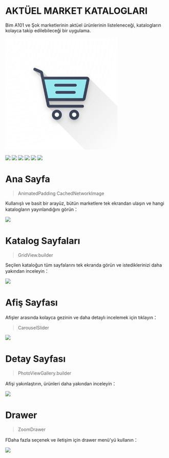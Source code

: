 # AKTÜEL MARKET KATALOGLARI
Bim A101 ve Şok marketlerinin aktüel ürünlerinin listeleneceği, katalogların kolayca takip edilebileceği bir uygulama.

<p> <img src="./logos/1024.png" width="350" title="hover text"> </p>

![](https://img.shields.io/github/stars/pandao/editor.md.svg) ![](https://img.shields.io/github/forks/pandao/editor.md.svg) ![](https://img.shields.io/github/tag/pandao/editor.md.svg) ![](https://img.shields.io/github/release/pandao/editor.md.svg) ![](https://img.shields.io/github/issues/pandao/editor.md.svg) ![](https://img.shields.io/bower/v/editor.md.svg)


# Ana Sayfa
> AnimatedPadding
> CachedNetworkImage

Kullanışlı ve basit bir arayüz, bütün marketlere tek ekrandan ulaşın ve hangi katalogların yayınlandığını görün：

![](https://pandao.github.io/editor.md/examples/images/7.jpg)
# Katalog Sayfaları
> GridView.builder

Seçilen kataloğun tüm sayfalarını tek ekranda görün ve istediklerinizi daha yakından inceleyin：

![](https://pandao.github.io/editor.md/examples/images/7.jpg)

# Afiş Sayfası

Afişler arasında kolayca gezinin ve daha detaylı incelemek için tıklayın：
> CarouselSlider

![](https://pandao.github.io/editor.md/examples/images/7.jpg)

# Detay Sayfası
> PhotoViewGallery.builder

Afişi yakınlaştırın, ürünleri daha yakından inceleyin：

![](https://pandao.github.io/editor.md/examples/images/7.jpg)

# Drawer
> ZoomDrawer

FDaha fazla seçenek ve iletişim için drawer menü'yü kullanın：

![](https://pandao.github.io/editor.md/examples/images/7.jpg)

